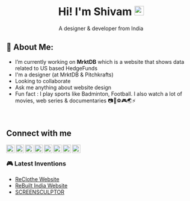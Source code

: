 <h1 align="center">Hi! I'm Shivam  <img src="https://media.giphy.com/media/hvRJCLFzcasrR4ia7z/giphy.gif" width="25px"></h1>
<p align="center">A designer & developer from India</p>

## 🤵 About Me:
* I’m currently working on **MrktDB** which is a website that shows data related to US based HedgeFunds
* I'm a designer (at MrktDB & Pitchkrafts)
* Looking to collaborate 
* Ask me anything about website design
* Fun fact : I play sports like Badminton, Football. I also watch a lot of movies, web series & documentaries
📷🍕⚽🎮🌏⚡
<br/>

## Connect with me

<a href="https://discord.gg/vfqPMV6q">
  <img align="left" alt="Shivam's Discord" width="22px" src="https://raw.githubusercontent.com/peterthehan/peterthehan/master/assets/discord.svg" />
</a>
&nbsp;
<a href="https://twitter.com/Shivamc504">
  <img align="left" alt="Shivam Singh | Twitter" width="22px" src="https://raw.githubusercontent.com/peterthehan/peterthehan/master/assets/twitter.svg" />
</a>
&nbsp;
<a href="https://www.youtube.com/channel/UCO9N1zJLui_FAadw9CF3Mdw">
  <img align="left" alt="Shivam's YouTube" width="22px" src="https://github.com/peterthehan/peterthehan/blob/master/assets/youtube.svg" />
</a>
&nbsp;
<a href="https://www.facebook.com/shivamsinghc504/">
  <img align="left" alt="Shivam's Facebook" width="22px" src="https://github.com/peterthehan/peterthehan/blob/master/assets/facebook.svg" />
</a>
&nbsp;
  <a href="https://dribbble.com/ShivZedd">
  <img align="left" alt="Shivam's Dribble" width="22px" height="22px" src="https://seeklogo.com/images/D/dribbble-logo-143FF96D65-seeklogo.com.png" />
</a>
&nbsp;
<a href="https://open.spotify.com/user/fiz633kh049s7ejhk5r6erf52">
  <img align="left" alt="Shivam's spotify" width="22px" src="https://github.com/peterthehan/peterthehan/blob/master/assets/spotify.svg" />
</a>
&nbsp;
<a href="https://www.linkedin.com/in/shivam-singh-bb9bb818a/">
  <img align="left" alt="Shivam's LinkdIN" width="22px" src="https://raw.githubusercontent.com/peterthehan/peterthehan/master/assets/linkedin.svg" />
</a
&nbsp;  
  <a href="https://www.behance.net/shivamsingh_c17/">
  <img align="left" alt="Shivam's Behance" width="22px" height="22px" src="https://cdn.freebiesupply.com/logos/large/2x/behance-1-logo-png-transparent.png" />
</a>

<br/>

### 🎮 Latest Inventions
- [ReClothe Website](https://reclothe.webflow.io/)
- [ReBuilt India Website](https://rebuiltindia.com/)
- [SCREENSCULPTOR](https://screensculptor.webflow.io/)


